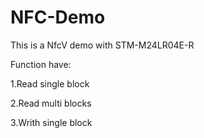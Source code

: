 # NFC-Demo

This is a NfcV demo with STM-M24LR04E-R

Function have:

  1.Read single block
  
  2.Read multi blocks
  
  3.Writh single block